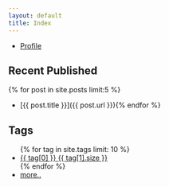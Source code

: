 ```yaml
---
layout: default
title: Index
---
```


- [Profile](/profile.html)

## Recent Published

{% for post in site.posts limit:5 %}
- [{{ post.title }}]({{ post.url }}){% endfor %}


## Tags

<ul>
{% for tag in site.tags limit: 10 %} 
  <li><a href="/tag/{{ tag[0] }}/index.html">{{ tag[0] }} <span>{{ tag[1].size }}</span></a></li>
{% endfor %}
  <li><a href="/tag/index.html" class="more">more..</a></li>
</ul>



